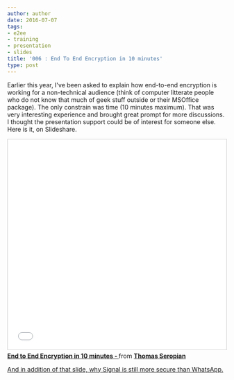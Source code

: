 ```yaml
---
author: author
date: 2016-07-07
tags:
- e2ee
- training
- presentation
- slides
title: '006 : End To End Encryption in 10 minutes'
type: post
---
```

Earlier this year, I've been asked to explain how end-to-end encryption is working for a non-technical audience (think of computer litterate people who do not know that much of geek stuff outside or their MSOffice package). The only constrain was time (10 minutes maximum).
That was very interesting experience and brought great prompt for more discussions. I thought the presentation support could be of interest for someone else.
Here is it, on Slideshare.

<iframe src="//www.slideshare.net/slideshow/embed_code/key/xm4SNqRXFu3bVQ" width="595" height="485" frameborder="0" marginwidth="0" marginheight="0" scrolling="no" style="border:1px solid #CCC; border-width:1px; margin-bottom:5px; max-width: 100%;" allowfullscreen> </iframe> <div style="margin-bottom:5px"> <strong> <a href="https://www.slideshare.net/followtheway/end-to-end-encryption-in-10-minutes" title="End to End Encryption in 10 minutes - " target="_blank">End to End Encryption in 10 minutes - </a> </strong> from <strong><a href="https:////www.slideshare.net/followtheway" target="_blank">Thomas Seropian</a></strong> </div>

[And in addition of that slide, why Signal is still more secure than WhatsApp.](https://securityinabox.org/en/blog/23-05-2016/why-we-still-recommend-signal-over-whatsapp)
